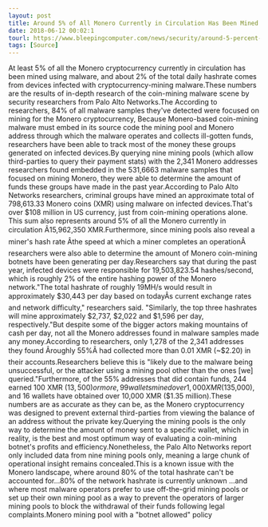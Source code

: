 ```yaml
---
layout: post
title: Around 5% of All Monero Currently in Circulation Has Been Mined Using Malware
date: 2018-06-12 00:02:1
tourl: https://www.bleepingcomputer.com/news/security/around-5-percent-of-all-monero-currently-in-circulation-has-been-mined-using-malware/
tags: [Source]
---
```

At least 5% of all the Monero cryptocurrency currently in circulation has been mined using malware, and about 2% of the total daily hashrate comes from devices infected with cryptocurrency-mining malware.These numbers are the results of in-depth research of the coin-mining malware scene by security researchers from Palo Alto Networks.The According to researchers, 84% of all malware samples they've detected were focused on mining for the Monero cryptocurrency, Because Monero-based coin-mining malware must embed in its source code the mining pool and Monero address through which the malware operates and collects ill-gotten funds, researchers have been able to track most of the money these groups generated on infected devices.By querying nine mining pools (which allow third-parties to query their payment stats) with the 2,341 Monero addresses researchers found embedded in the 531,6663 malware samples that focused on mining Monero, they were able to determine the amount of funds these groups have made in the past year.According to Palo Alto Networks researchers, criminal groups have mined an approximate total of 798,613.33 Monero coins (XMR) using malware on infected devices.That's over $108 million in US currency, just from coin-mining operations alone. This sum also represents around 5% of all the Monero currently in circulation Â15,962,350 XMR.Furthermore, since mining pools also reveal a miner's hash rate Âthe speed at which a miner completes an operationÂ researchers were also able to determine the amount of Monero coin-mining botnets have been generating per day.Researchers say that during the past year, infected devices were responsible for 19,503,823.54 hashes/second, which is roughly 2% of the entire hashing power of the Monero network."The total hashrate of roughly 19MH/s would result in approximately $30,443 per day based on todayÂs current exchange rates and network difficulty," researchers said. "Similarly, the top three hashrates will mine approximately $2,737, $2,022 and $1,596 per day, respectively."But despite some of the bigger actors making mountains of cash per day, not all the Monero addresses found in malware samples made any money.According to researchers, only 1,278 of the 2,341 addresses they found Âroughly 55%Â had collected more than 0.01 XMR (~$2.20) in their accounts.Researchers believe this is "likely due to the malware being unsuccessful, or the attacker using a mining pool other than the ones [we] queried."Furthermore, of the 55% addresses that did contain funds, 244 earned 100 XMR ($13,500) or more, 99 wallets mined over 1,000 XMR ($135,000), and 16 wallets have obtained over 10,000 XMR ($1.35 million).These numbers are as accurate as they can be, as the Monero cryptocurrency was designed to prevent external third-parties from viewing the balance of an address without the private key.Querying the mining pools is the only way to determine the amount of money sent to a specific wallet, which in reality, is the best and most optimum way of evaluating a coin-mining botnet's profits and efficiency.Nonetheless, the Palo Alto Networks report only included data from nine mining pools only, meaning a large chunk of operational insight remains concealed.This is a known issue with the Monero landscape, where around 80% of the total hashrate can't be accounted for...80% of the network hashrate is currently unknown ...and where most malware operators prefer to use off-the-grid mining pools or set up their own mining pool as a way to prevent the operators of larger mining pools to block the withdrawal of their funds following legal complaints.Monero mining pool with a "botnet allowed" policy